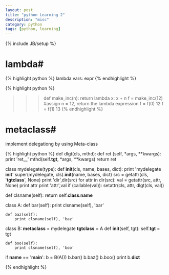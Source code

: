 ```yaml
---
layout: post
title: "python Learning 2"
description: "misc"
category: python
tags: [python, learning]
---
```

{% include JB/setup %}

# lambda#

{% highlight python %}
lambda vars: expr
{% endhighlight %}

{% highlight python %}
>>> def make_inc(n):
	    return lambda x: x + n
>>> f = make_inc(12) #assign n = 12, return the lambda expression
>>> f = f(0)
12
>>> f = f(1)
13
{% endhighlight %}

# metaclass#
implement delegationg by using Meta-class

{% highlight python %}
def dlgt(cls, mthd):
    def ret (self, *args, **kwargs):
        print 'ret__'
        mthd(self.__tgt__, *args, **kwargs)
    return ret
    
class mydelegate(type):
    def __init__(cls, name, bases, dict):
        print 'mydelegate __init__'
        super(mydelegate, cls).__init__(name, bases, dict)
        src = getattr(cls, '__tgtclass__', None)
        print 'dir',dir(src)
        for attr in dir(src):
            val = getattr(src, attr, None)
            print attr
            print 'attr',val
            if (callable(val)):
                setattr(cls, attr, dlgt(cls, val))
            
def clsname(self):
    return self.__class__.__name__

class A:
    def bar(self):
        print clsname(self), 'bar'
        
    def baz(self):
        print clsname(self), 'baz'
        
class B:
    __metaclass__ = mydelegate
    __tgtclass__ = A
    def __init__(self, tgt):
        self.__tgt__ = tgt

    def boo(self):
        print clsname(self), 'boo'
    
if __name__ == '__main__':
    b = B(A())
    b.bar()
    b.baz()
    b.boo()
    print b.__dict__

{% endhighlight %}

